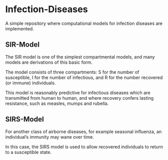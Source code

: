 # Infection-Diseases

A simple repository where computational models for infection diseases are implemented.

## SIR-Model

The SIR model is one of the simplest compartmental models, and many models are derivations of this basic form. 

The model consists of three compartments: S for the number of susceptible, I for the number of infectious, and R for the number recovered (or immune) individuals. 

This model is reasonably predictive for infectious diseases which are transmitted from human to human, and where recovery confers lasting resistance, such as measles, mumps and rubella.  

## SIRS-Model

For another class of airborne diseases, for example seasonal influenza, an individual’s immunity may wane over time. 

In this case, the SIRS model is used to allow recovered individuals to return to a susceptible state.
